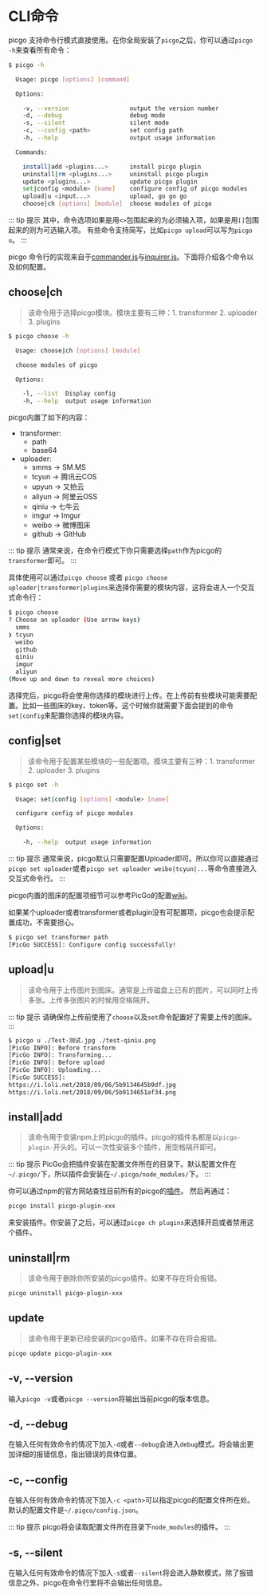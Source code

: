 # CLI命令

picgo 支持命令行模式直接使用。在你全局安装了`picgo`之后，你可以通过`picgo -h`来查看所有命令：

```bash
$ picgo -h

  Usage: picgo [options] [command]

  Options:

    -v, --version                 output the version number
    -d, --debug                   debug mode
    -s, --silent                  silent mode
    -c, --config <path>           set config path
    -h, --help                    output usage information

  Commands:

    install|add <plugins...>      install picgo plugin
    uninstall|rm <plugins...>     uninstall picgo plugin
    update <plugins...>           update picgo plugin
    set|config <module> [name]    configure config of picgo modules
    upload|u <input...>           upload, go go go
    choose|ch [options] [module]  choose modules of picgo
```

::: tip 提示
其中，命令选项如果是用`<>`包围起来的为必须输入项，如果是用`[]`包围起来的则为可选输入项。
有些命令支持简写，比如`picgo upload`可以写为`picgo u`。
:::

picgo 命令行的实现来自于[commander.js](https://github.com/tj/commander.js/)与[inquirer.js](https://github.com/SBoudrias/Inquirer.js/)。下面将介绍各个命令以及如何配置。

## choose|ch

> 该命令用于选择picgo模块。模块主要有三种：1. transformer 2. uploader 3. plugins

```bash
$ picgo choose -h

  Usage: choose|ch [options] [module]

  choose modules of picgo

  Options:

    -l, --list  Display config
    -h, --help  output usage information
```

picgo内置了如下的内容：

- transformer:
  - path
  - base64
- uploader:
  - smms -> SM.MS
  - tcyun -> 腾讯云COS
  - upyun -> 又拍云
  - aliyun -> 阿里云OSS
  - qiniu -> 七牛云
  - imgur -> Imgur
  - weibo -> 微博图床
  - github -> GitHub

::: tip 提示
通常来说，在命令行模式下你只需要选择`path`作为picgo的`transformer`即可。
:::

具体使用可以通过`picgo choose` 或者 `picgo choose uploader|transformer|plugins`来选择你需要的模块内容，这将会进入一个交互式命令行：

```bash
$ picgo choose
? Choose an uploader (Use arrow keys)
  smms
❯ tcyun
  weibo
  github
  qiniu
  imgur
  aliyun
(Move up and down to reveal more choices)
```

选择完后，picgo将会使用你选择的模块进行上传。在上传前有些模块可能需要配置。比如一些图床的key、token等。这个时候你就需要下面会提到的命令`set|config`来配置你选择的模块内容。

## config|set

> 该命令用于配置某些模块的一些配置项。模块主要有三种：1. transformer 2. uploader 3. plugins

```bash
$ picgo set -h

  Usage: set|config [options] <module> [name]

  configure config of picgo modules

  Options:

    -h, --help  output usage information
```

::: tip 提示
通常来说，picgo默认只需要配置Uploader即可。所以你可以直接通过`picgo set uploader`或者`picgo set uploader weibo|tcyun|...`等命令直接进入交互式命令行。
:::

picgo内置的图床的配置项细节可以参考PicGo的配置[wiki](https://github.com/Molunerfinn/PicGo/wiki/%E8%AF%A6%E7%BB%86%E7%AA%97%E5%8F%A3%E7%9A%84%E4%BD%BF%E7%94%A8)。

如果某个uploader或者transformer或者plugin没有可配置项，picgo也会提示配置成功，不需要担心。

```bash
$ picgo set transformer path
[PicGo SUCCESS]: Configure config successfully!
```

## upload|u

> 该命令用于上传图片到图床。通常是上传磁盘上已有的图片，可以同时上传多张。上传多张图片的时候用空格隔开。

::: tip 提示
请确保你上传前使用了`choose`以及`set`命令配置好了需要上传的图床。
:::

```bash
$ picgo u ./Test-测试.jpg ./test-qiniu.png
[PicGo INFO]: Before transform
[PicGo INFO]: Transforming...
[PicGo INFO]: Before upload
[PicGo INFO]: Uploading...
[PicGo SUCCESS]:
https://i.loli.net/2018/09/06/5b9134645b9df.jpg
https://i.loli.net/2018/09/06/5b9134651af34.png
```

## install|add

> 该命令用于安装npm上的picgo的插件。picgo的插件名都是以`picgo-plugin-`开头的。可以一次性安装多个插件，用空格隔开即可。

::: tip 提示
PicGo会把插件安装在配置文件所在的目录下。默认配置文件在`~/.picgo/`下，所以插件会安装在`~/.picgo/node_modules/`下。
:::

你可以通过npm的官方网站查找目前所有的picgo的[插件](https://www.npmjs.com/search?q=picgo-plugin-)。
然后再通过：

```bash
picgo install picgo-plugin-xxx
```
来安装插件。你安装了之后，可以通过`picgo ch plugins`来选择开启或者禁用这个插件。

## uninstall|rm

> 该命令用于删除你所安装的picgo插件。如果不存在将会报错。

```bash
picgo uninstall picgo-plugin-xxx
```

## update

> 该命令用于更新已经安装的picgo插件。如果不存在将会报错。

```bash
picgo update picgo-plugin-xxx
```

## -v, --version

输入`picgo -v`或者`picgo --version`将输出当前picgo的版本信息。

## -d, --debug

在输入任何有效命令的情况下加入`-d`或者`--debug`会进入`debug`模式。将会输出更加详细的报错信息，指出错误的具体位置。

## -c, --config

在输入任何有效命令的情况下加入`-c <path>`可以指定picgo的配置文件所在处。默认的配置文件是`~/.pigco/config.json`。

::: tip 提示
picgo将会读取配置文件所在目录下`node_modules`的插件。
:::

## -s, --silent

在输入任何有效命令的情况下加入`-s`或者`--silent`将会进入静默模式，除了报错信息之外，picgo在命令行里将不会输出任何信息。

